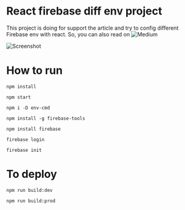 # React firebase diff env project

This project is doing for support the article and try to config different Firebase env with react.
So, you can also read on ![Medium](https://iamgique.medium.com/how-to-deploy-react-web-application-on-firebase-with-different-environments-b5dcce197635)

![Screenshot](https://cdn-images-1.medium.com/max/1600/1*03RyFSlJpItthbHefVLvvA.png)


# How to run
`npm install`

`npm start`

`npm i -D env-cmd`

`npm install -g firebase-tools`

`npm install firebase`

`firebase login`

`firebase init`

# To deploy
`npm run build:dev`

`npm run build:prod`